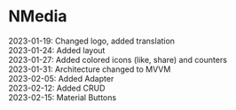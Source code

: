 # NMedia

2023-01-19: Changed logo, added translation <br />
2023-01-24: Added layout <br />
2023-01-27: Added colored icons (like, share) and counters <br />
2023-01-31: Architecture changed to MVVM  <br />
2023-02-05: Added Adapter <br />
2023-02-12: Added CRUD <br />
2023-02-15: Material Buttons <br />